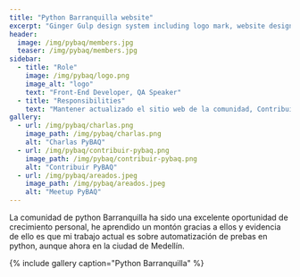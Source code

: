 ```yaml
---
title: "Python Barranquilla website"
excerpt: "Ginger Gulp design system including logo mark, website design, and branding applications."
header:
  image: /img/pybaq/members.jpg
  teaser: /img/pybaq/members.jpg
sidebar:
  - title: "Role"
    image: /img/pybaq/logo.png
    image_alt: "logo"
    text: "Front-End Developer, QA Speaker"
  - title: "Responsibilities"
    text: "Mantener actualizado el sitio web de la comunidad, Contribuir con charlas sobre testing"
gallery:
  - url: /img/pybaq/charlas.png
    image_path: /img/pybaq/charlas.png
    alt: "Charlas PyBAQ"
  - url: /img/pybaq/contribuir-pybaq.png
    image_path: /img/pybaq/contribuir-pybaq.png
    alt: "Contribuir PyBAQ"
  - url: /img/pybaq/areados.jpeg
    image_path: /img/pybaq/areados.jpeg
    alt: "Meetup PyBAQ"
---
```


La comunidad de python Barranquilla ha sido una excelente oportunidad de crecimiento personal, he aprendido un montón gracias a ellos y evidencia de ello es que mi trabajo actual es sobre automatización de prebas en python, aunque ahora en la ciudad de Medellín.

{% include gallery caption="Python Barranquilla" %}
